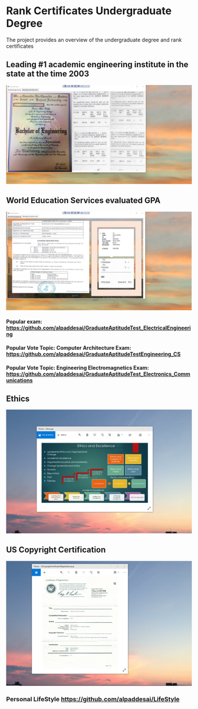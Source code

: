 # Rank Certificates Undergraduate Degree

The project provides an overview of the undergraduate degree and rank certificates

## Leading #1 academic engineering institute in the state at the time 2003
![image](BachelorEngineering.jpg)

## World Education Services evaluated GPA
![image](WorldEducationServices.jpg)

#### Popular exam: https://github.com/alpaddesai/GraduateAptitudeTest_ElectricalEngineering
#### Popular Vote Topic: Computer Architecture Exam: https://github.com/alpaddesai/GraduateAptitudeTestEngineering_CS
#### Popular Vote Topic: Engineering Electromagnetics Exam: https://github.com/alpaddesai/GraduateAptitudeTest_Electronics_Communications

## Ethics
![image](EthicsandExcellence.png)

## US Copyright Certification
![image](USCopyrightCertificate.png)

### Personal LifeStyle https://github.com/alpaddesai/LifeStyle
